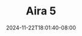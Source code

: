 --- 
title: "Aira 5"
description: "    Aira 5 telegram video full  "
date: 2024-11-22T18:01:40-08:00
file_code: "5y322y65aqx1"
draft: false
cover: "076di3dq8bkns1eq.jpg"
tags: ["Aira", "bokep-indo", "bokep-viral", "bokep-ig"]
length: 21
fld_id: "1483111"
foldername: "Aira"
categories: ["Aira"]
views: 0
---